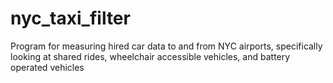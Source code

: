 # nyc_taxi_filter
Program for measuring hired car data to and from NYC airports, specifically looking at shared rides, wheelchair accessible vehicles, and battery operated vehicles

